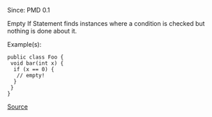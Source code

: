 Since: PMD 0.1

Empty If Statement finds instances where a condition is checked but nothing is done about it.

Example(s):
```
public class Foo {
 void bar(int x) {
  if (x == 0) {
   // empty!
  }
 }
}
```

[Source](https://pmd.github.io/pmd-5.6.1/pmd-java/rules/java/empty.html#EmptyIfStmt)

